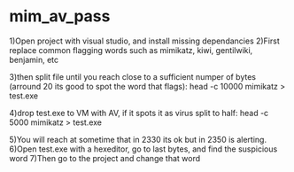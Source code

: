 # mim_av_pass

1)Open project with visual studio, and install missing dependancies
2)First replace common flagging words such as mimikatz, kiwi, gentilwiki, benjamin, etc

3)then split file until you reach close to a sufficient numper of bytes (arround 20 its good to spot the word that flags):
head -c 10000 mimikatz > test.exe

4)drop test.exe to VM with AV, if it spots it as virus split to half:
head -c 5000 mimikatz > test.exe

5)You will reach at sometime that in 2330 its ok but in 2350 is alerting.
6)Open test.exe with a hexeditor, go to last bytes, and find the suspicious word
7)Then go to the project and change that word
